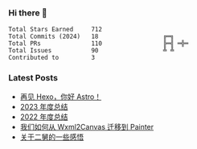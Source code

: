 ### Hi there 👋

<!--START_SECTION:stats-->

```text
Total Stars Earned     712                
Total Commits (2024)   18                  ╔═╗    
Total PRs              110                 ╠═╣ ═╬═
Total Issues           90                  ╩ ╩    
Contributed to         3                  
```

<!--END_SECTION:stats-->

### Latest Posts

<!-- BLOG-POST-LIST:START -->
- [再见 Hexo，你好 Astro！](https://4ark.me/posts/2024-03-20-hexo-to-astro/)
- [2023 年度总结](https://4ark.me/posts/2024-01-01-2023-summary/)
- [2022 年度总结](https://4ark.me/posts/2023-01-31-2022-summary/)
- [我们如何从 Wxml2Canvas 迁移到 Painter](https://4ark.me/posts/2022-12-26-wxml2canvas-migrate-to-painter/)
- [关于二舅的一些感悟](https://4ark.me/posts/2022-07-29-live-sentiment/)
<!-- BLOG-POST-LIST:END -->
